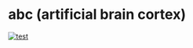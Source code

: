 # abc (artificial brain cortex)

[![test](https://github.com/tsukanov-as/abc/actions/workflows/build.yml/badge.svg)](https://github.com/tsukanov-as/abc/actions/workflows/build.yml)
